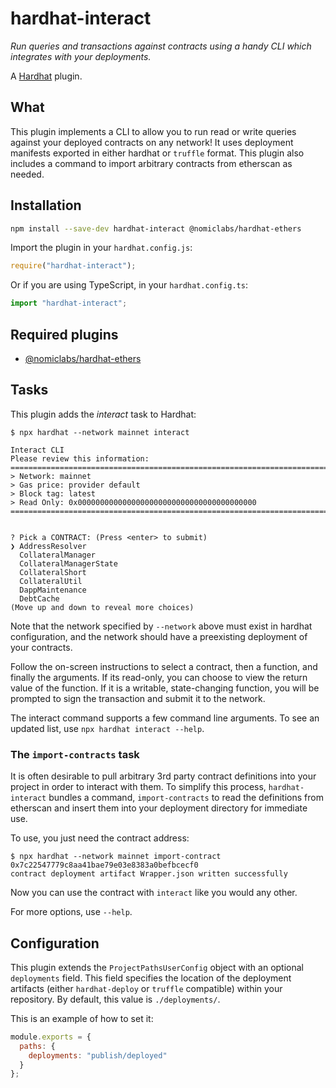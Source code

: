 # hardhat-interact

_Run queries and transactions against contracts using a handy CLI which integrates with your deployments._

A [Hardhat](https://hardhat.org) plugin. 

## What

This plugin implements a CLI to allow you to run read or write queries against your deployed contracts on any network! It uses deployment manifests exported in either hardhat or `truffle` format. This plugin also includes a command to import arbitrary contracts from etherscan as needed.

## Installation

```bash
npm install --save-dev hardhat-interact @nomiclabs/hardhat-ethers
```

Import the plugin in your `hardhat.config.js`:

```js
require("hardhat-interact");
```

Or if you are using TypeScript, in your `hardhat.config.ts`:

```ts
import "hardhat-interact";
```

## Required plugins

- [@nomiclabs/hardhat-ethers](https://github.com/nomiclabs/hardhat/tree/master/packages/hardhat-ethers)

## Tasks

This plugin adds the _interact_ task to Hardhat:
```
$ npx hardhat --network mainnet interact

Interact CLI
Please review this information:
================================================================================
> Network: mainnet
> Gas price: provider default
> Block tag: latest
> Read Only: 0x0000000000000000000000000000000000000000
================================================================================


? Pick a CONTRACT: (Press <enter> to submit)
❯ AddressResolver
  CollateralManager
  CollateralManagerState
  CollateralShort
  CollateralUtil
  DappMaintenance
  DebtCache
(Move up and down to reveal more choices)
```

Note that the network specified by `--network` above must exist in hardhat configuration, and the network should have a preexisting deployment of your contracts.

Follow the on-screen instructions to select a contract, then a function, and finally the arguments. If its read-only, you can choose to view the return value of the function. If it is a writable, state-changing function, you will be prompted to sign the transaction and submit it to the network.

The interact command supports a few command line arguments. To see an updated list, use `npx hardhat interact --help`.

### The `import-contracts` task

It is often desirable to pull arbitrary 3rd party contract definitions into your project in order to interact with them. To simplify this process,
`hardhat-interact` bundles a command, `import-contracts` to read the definitions from etherscan and insert them into your deployment directory for immediate use.

To use, you just need the contract address:

```
$ npx hardhat --network mainnet import-contract 0x7c22547779c8aa41bae79e03e8383a0befbcecf0
contract deployment artifact Wrapper.json written successfully
```

Now you can use the contract with `interact` like you would any other.

For more options, use `--help`.

## Configuration

This plugin extends the `ProjectPathsUserConfig` object with an optional
`deployments` field. This field specifies the location of the deployment artifacts (either `hardhat-deploy` or `truffle` compatible) within your repository. By default, this value is `./deployments/`.

This is an example of how to set it:

```js
module.exports = {
  paths: {
    deployments: "publish/deployed"
  }
};
```
